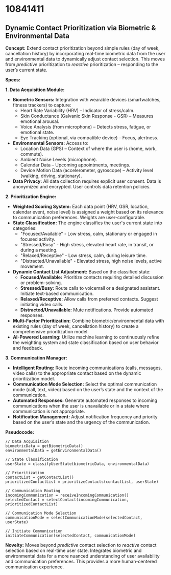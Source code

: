 # 10841411

## Dynamic Contact Prioritization via Biometric & Environmental Data

**Concept:** Extend contact prioritization beyond simple rules (day of week, cancellation history) by incorporating real-time biometric data from the user and environmental data to dynamically adjust contact selection. This moves from *predictive* prioritization to *reactive* prioritization – responding to the user’s current state.

**Specs:**

**1. Data Acquisition Module:**

*   **Biometric Sensors:** Integration with wearable devices (smartwatches, fitness trackers) to capture:
    *   Heart Rate Variability (HRV) – Indicator of stress/calm.
    *   Skin Conductance (Galvanic Skin Response - GSR) – Measures emotional arousal.
    *   Voice Analysis (from microphone) – Detects stress, fatigue, or emotional state.
    *   Eye Tracking (optional, via compatible device) – Focus, alertness.
*   **Environmental Sensors:** Access to:
    *   Location Data (GPS) – Context of where the user is (home, work, commute).
    *   Ambient Noise Levels (microphone).
    *   Calendar Data – Upcoming appointments, meetings.
    *   Device Motion Data (accelerometer, gyroscope) – Activity level (walking, driving, stationary).
*   **Data Privacy:** All data collection requires explicit user consent. Data is anonymized and encrypted. User controls data retention policies.

**2. Prioritization Engine:**

*   **Weighted Scoring System:** Each data point (HRV, GSR, location, calendar event, noise level) is assigned a weight based on its relevance to communication preferences. Weights are user-configurable.
*   **State Classification:**  The engine classifies the user's current state into categories:
    *   "Focused/Available" - Low stress, calm, stationary or engaged in focused activity.
    *   "Stressed/Busy" - High stress, elevated heart rate, in transit, or during a meeting.
    *   "Relaxed/Receptive" - Low stress, calm, during leisure time.
    *   "Distracted/Unavailable" - Elevated stress, high noise levels, active movement.
*   **Dynamic Contact List Adjustment:** Based on the classified state:
    *   **Focused/Available:** Prioritize contacts requiring detailed discussion or problem-solving.
    *   **Stressed/Busy:** Route calls to voicemail or a designated assistant. Initiate text-based communication.
    *   **Relaxed/Receptive:** Allow calls from preferred contacts. Suggest initiating video calls.
    *   **Distracted/Unavailable:** Mute notifications. Provide automated responses.
*   **Multi-Factor Prioritization:** Combine biometric/environmental data with existing rules (day of week, cancellation history) to create a comprehensive prioritization model.
*   **AI-Powered Learning:** Utilize machine learning to continuously refine the weighting system and state classification based on user behavior and feedback.

**3. Communication Manager:**

*   **Intelligent Routing:** Route incoming communications (calls, messages, video calls) to the appropriate contact based on the dynamic prioritization model.
*   **Communication Mode Selection:** Select the optimal communication mode (call, text, video) based on the user’s state and the context of the communication.
*   **Automated Responses:** Generate automated responses to incoming communications when the user is unavailable or in a state where communication is not appropriate.
*   **Notification Management:** Adjust notification frequency and priority based on the user’s state and the urgency of the communication.

**Pseudocode:**

```
// Data Acquisition
biometricData = getBiometricData()
environmentalData = getEnvironmentalData()

// State Classification
userState = classifyUserState(biometricData, environmentalData)

// Prioritization
contactList = getContactList()
prioritizedContactList = prioritizeContacts(contactList, userState)

// Communication Routing
incomingCommunication = receiveIncomingCommunication()
selectedContact = selectContact(incomingCommunication, prioritizedContactList)

// Communication Mode Selection
communicationMode = selectCommunicationMode(selectedContact, userState)

// Initiate Communication
initiateCommunication(selectedContact, communicationMode)
```

**Novelty:** Moves beyond *predictive* contact selection to *reactive* contact selection based on real-time user state. Integrates biometric and environmental data for a more nuanced understanding of user availability and communication preferences. This provides a more human-centered communication experience.